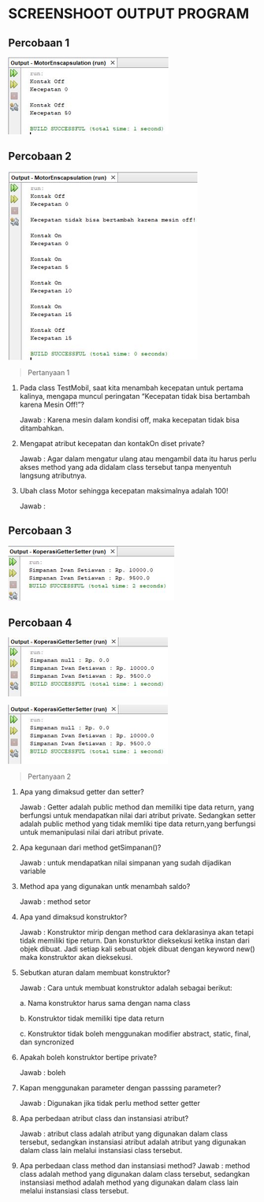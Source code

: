 # SCREENSHOOT OUTPUT PROGRAM

## Percobaan 1

![](o_motor.JPG)

## Percobaan 2

![](o_motor2.JPG)

> Pertanyaan 1

1. Pada class TestMobil, saat kita menambah kecepatan untuk pertama kalinya, mengapa muncul peringatan “Kecepatan tidak bisa bertambah karena Mesin Off!”?

   Jawab : Karena mesin dalam kondisi off, maka kecepatan tidak bisa ditambahkan.

2. Mengapat atribut kecepatan dan kontakOn diset private?

   Jawab : Agar dalam mengatur ulang atau mengambil data itu harus perlu akses method yang ada didalam class tersebut tanpa menyentuh langsung atributnya.

3. Ubah class Motor sehingga kecepatan maksimalnya adalah 100!

   Jawab :

## Percobaan 3

![](o_koperasi.JPG)

## Percobaan 4

![](o_koperasi2.JPG)

![](o_koperasi2.JPG)

> Pertanyaan 2

1. Apa yang dimaksud getter dan setter?

   Jawab : Getter adalah public method dan memiliki tipe data return, yang berfungsi untuk mendapatkan nilai dari atribut private. Sedangkan setter adalah public method yang tidak memliki tipe data return,yang berfungsi untuk memanipulasi nilai dari atribut private.

2. Apa kegunaan dari method getSimpanan()?

   Jawab : untuk mendapatkan nilai simpanan yang sudah dijadikan variable

3. Method apa yang digunakan untk menambah saldo?

   Jawab : method setor

4. Apa yand dimaksud konstruktor?

   Jawab : Konstruktor mirip dengan method cara deklarasinya akan tetapi tidak memiliki tipe return. Dan konsturktor dieksekusi ketika instan dari objek dibuat. Jadi setiap kali sebuat objek dibuat dengan keyword new() maka konstruktor akan dieksekusi.

5. Sebutkan aturan dalam membuat konstruktor?

   Jawab :
   Cara untuk membuat konstruktor adalah sebagai berikut:

   a. Nama konstruktor harus sama dengan nama class

   b. Konstruktor tidak memiliki tipe data return

   c. Konstruktor tidak boleh menggunakan modifier abstract, static, final, dan syncronized

6. Apakah boleh konstruktor bertipe private?

   Jawab : boleh

7. Kapan menggunakan parameter dengan passsing parameter?

   Jawab : Digunakan jika tidak perlu method setter getter

8. Apa perbedaan atribut class dan instansiasi atribut?

   Jawab : atribut class adalah atribut yang digunakan dalam class tersebut, sedangkan instansiasi atribut adalah atribut yang digunakan dalam class lain melalui instansiasi class tersebut.

9. Apa perbedaan class method dan instansiasi method?
   Jawab : method class adalah method yang digunakan dalam class tersebut, sedangkan instansiasi method adalah method yang digunakan dalam class lain melalui instansiasi class tersebut.
